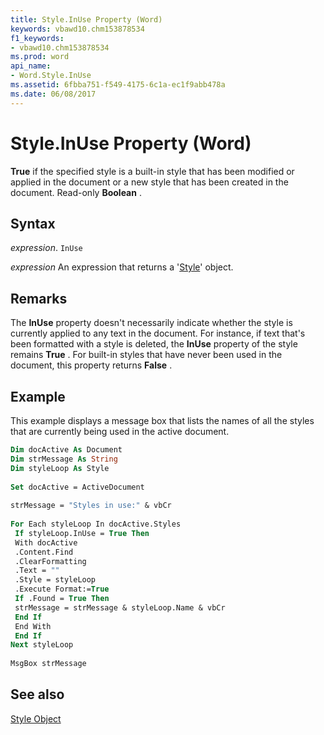 ```yaml
---
title: Style.InUse Property (Word)
keywords: vbawd10.chm153878534
f1_keywords:
- vbawd10.chm153878534
ms.prod: word
api_name:
- Word.Style.InUse
ms.assetid: 6fbba751-f549-4175-6c1a-ec1f9abb478a
ms.date: 06/08/2017
---
```



# Style.InUse Property (Word)

 **True** if the specified style is a built-in style that has been modified or applied in the document or a new style that has been created in the document. Read-only **Boolean** .


## Syntax

 _expression_. `InUse`

 _expression_ An expression that returns a '[Style](Word.Style.md)' object.


## Remarks

The  **InUse** property doesn't necessarily indicate whether the style is currently applied to any text in the document. For instance, if text that's been formatted with a style is deleted, the **InUse** property of the style remains **True** . For built-in styles that have never been used in the document, this property returns **False** .


## Example

This example displays a message box that lists the names of all the styles that are currently being used in the active document.


```vb
Dim docActive As Document 
Dim strMessage As String 
Dim styleLoop As Style 
 
Set docActive = ActiveDocument 
 
strMessage = "Styles in use:" & vbCr 
 
For Each styleLoop In docActive.Styles 
 If styleLoop.InUse = True Then 
 With docActive 
 .Content.Find 
 .ClearFormatting 
 .Text = "" 
 .Style = styleLoop 
 .Execute Format:=True 
 If .Found = True Then 
 strMessage = strMessage & styleLoop.Name & vbCr 
 End If 
 End With 
 End If 
Next styleLoop 
 
MsgBox strMessage
```


## See also


[Style Object](Word.Style.md)

